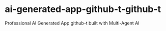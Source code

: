 # ai-generated-app-github-t-github-t
Professional AI Generated App github-t built with Multi-Agent AI
